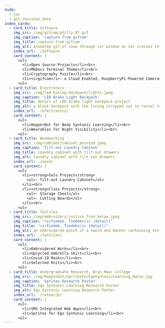 ```yaml
---
hide:
  - toc
  - git_revision_date
index_cards:
  - card_title: Software
    img_src: /img/gifcam/philly-07.gif
    img_caption: 'capture from gifcam'
    img_title: capture from gifcam
    img_alt: animated gif of view through car window as car crosses street.  rain drops partially obscure view.  pedestrians cross the street in rain gear.
    index_url: ./software
    card_content: |
      <ul>
        <li>Open Source Projects</li><br>
        <li>MkDocs Terminal Theme</li><br>
        <li>Cryptography Puzzle</li><br>
        <li><i>gifcam</i>: a Cloud Enabled, RaspberryPi-Powered Camera</li><br>
      <ul>
  - card_title: Electronics
    img_src: /img/led-biking-backpack/lights.jpeg
    img_caption: 'LED Brake Light Backpack'
    img_title: detail of LED brake light backpack project
    img_alt: a black backpack with the lining stripped out to reveal rainbow LEDs sewn in
    index_url: ./electronics/
    card_content: |
      <ul>
        <li>HopperBot for Body Syntonic Learning</li><br>
        <li>Wearables for Night Visibility</li><br>
      <ul>     
  - card_title: Woodworking
    img_src: /img/cabinet/cabinet_painted.jpeg
    img_caption: 'Tilt-out Laundry Cabinet'
    img_title: laundry cabinet with tilt-out drawers
    img_alt: laundry cabinet with tilt-out drawers
    index_url: ./wood/
    card_content: |
      <ul>
        <li><strong>Solo Project</strong>
          <ul>- Tilt-out Laundry Cabinet</ul>
        </li><br>
        <li><strong>Class Projects</strong>
          <ul>- Storage Chest</ul>
          <ul>- Cutting Boards</ul>
        </li><br>
      <ul>
  - card_title: Textiles
    img_src: /img/embroidery/justice_from_below.jpeg
    img_caption: "<i>Tzedek, Tzedek</i> (detail)"
    img_title: "<i>Tzedek, Tzedek</i> (detail)"
    img_alt: an embroidered patch of a sword and banner containing text in Hebrew
    index_url: ./textiles/
    card_content: |
      <ul>
        <li>Embroidered Works</li><br>
        <li>Upcycled Umbrella Skirt</li><br>
        <li>Covid-19 Masks</li><br>
        <li>Selected Knits</li><br>
      <ul>
  - card_title: Undergraduate Research, Bryn Mawr College
    img_src: /img/hopperbot/SpritesForEgoSyntonicLearning_Natan.jpg
    img_caption: 'Sprites Research Poster'
    img_title: Ego Syntonic Learning Research Poster
    img_alt: Ego Syntonic Learning Research Poster
    index_url: ./research/
    card_content: |
      <ul>
        <li>SMS Integrated Web Apps</li><br>
        <li>Sprites for Ego Syntonic Learning</li><br>
      <ul>
---
```

